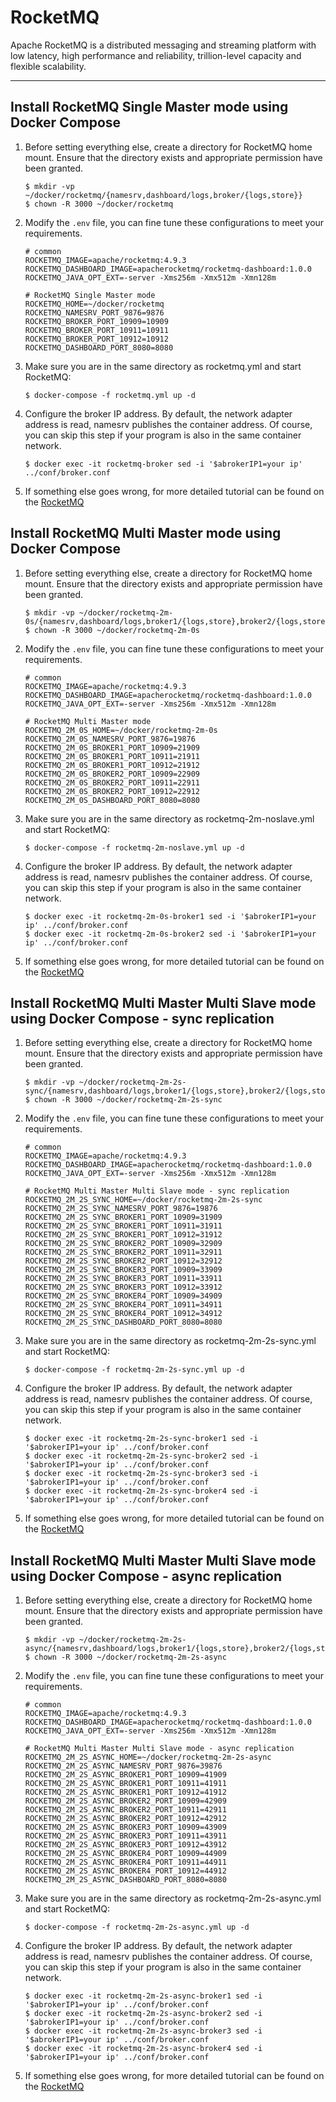 # RocketMQ

Apache RocketMQ is a distributed messaging and streaming platform with low latency, high performance and reliability,
trillion-level capacity and flexible scalability.

---

## Install RocketMQ Single Master mode using Docker Compose

1. Before setting everything else, create a directory for RocketMQ home mount. Ensure that the directory exists and
   appropriate permission have been granted.

   ```shell
   $ mkdir -vp ~/docker/rocketmq/{namesrv,dashboard/logs,broker/{logs,store}}
   $ chown -R 3000 ~/docker/rocketmq
   ```

2. Modify the `.env` file, you can fine tune these configurations to meet your requirements.

   ```properties
   # common
   ROCKETMQ_IMAGE=apache/rocketmq:4.9.3
   ROCKETMQ_DASHBOARD_IMAGE=apacherocketmq/rocketmq-dashboard:1.0.0
   ROCKETMQ_JAVA_OPT_EXT=-server -Xms256m -Xmx512m -Xmn128m
   
   # RocketMQ Single Master mode
   ROCKETMQ_HOME=~/docker/rocketmq
   ROCKETMQ_NAMESRV_PORT_9876=9876
   ROCKETMQ_BROKER_PORT_10909=10909
   ROCKETMQ_BROKER_PORT_10911=10911
   ROCKETMQ_BROKER_PORT_10912=10912
   ROCKETMQ_DASHBOARD_PORT_8080=8080
   ```

3. Make sure you are in the same directory as rocketmq.yml and start RocketMQ:

   ```shell
   $ docker-compose -f rocketmq.yml up -d
   ```

4. Configure the broker IP address. By default, the network adapter address is read, namesrv publishes the container
   address. Of course, you can skip this step if your program is also in the same container network.

   ```shell
   $ docker exec -it rocketmq-broker sed -i '$abrokerIP1=your ip' ../conf/broker.conf
   ```
   
5. If something else goes wrong, for more detailed tutorial can be found on
   the [RocketMQ](https://rocketmq.apache.org/)

## Install RocketMQ Multi Master mode using Docker Compose

1. Before setting everything else, create a directory for RocketMQ home mount. Ensure that the directory exists and
   appropriate permission have been granted.

   ```shell
   $ mkdir -vp ~/docker/rocketmq-2m-0s/{namesrv,dashboard/logs,broker1/{logs,store},broker2/{logs,store}}
   $ chown -R 3000 ~/docker/rocketmq-2m-0s
   ```

2. Modify the `.env` file, you can fine tune these configurations to meet your requirements.

   ```properties
   # common
   ROCKETMQ_IMAGE=apache/rocketmq:4.9.3
   ROCKETMQ_DASHBOARD_IMAGE=apacherocketmq/rocketmq-dashboard:1.0.0
   ROCKETMQ_JAVA_OPT_EXT=-server -Xms256m -Xmx512m -Xmn128m
   
   # RocketMQ Multi Master mode
   ROCKETMQ_2M_0S_HOME=~/docker/rocketmq-2m-0s
   ROCKETMQ_2M_0S_NAMESRV_PORT_9876=19876
   ROCKETMQ_2M_0S_BROKER1_PORT_10909=21909
   ROCKETMQ_2M_0S_BROKER1_PORT_10911=21911
   ROCKETMQ_2M_0S_BROKER1_PORT_10912=21912
   ROCKETMQ_2M_0S_BROKER2_PORT_10909=22909
   ROCKETMQ_2M_0S_BROKER2_PORT_10911=22911
   ROCKETMQ_2M_0S_BROKER2_PORT_10912=22912
   ROCKETMQ_2M_0S_DASHBOARD_PORT_8080=8080
   ```

3. Make sure you are in the same directory as rocketmq-2m-noslave.yml and start RocketMQ:

   ```shell
   $ docker-compose -f rocketmq-2m-noslave.yml up -d
   ```

4. Configure the broker IP address. By default, the network adapter address is read, namesrv publishes the container
   address. Of course, you can skip this step if your program is also in the same container network.

   ```shell
   $ docker exec -it rocketmq-2m-0s-broker1 sed -i '$abrokerIP1=your ip' ../conf/broker.conf
   $ docker exec -it rocketmq-2m-0s-broker2 sed -i '$abrokerIP1=your ip' ../conf/broker.conf
   ```

5. If something else goes wrong, for more detailed tutorial can be found on
   the [RocketMQ](https://rocketmq.apache.org/)

## Install RocketMQ Multi Master Multi Slave mode using Docker Compose - sync replication

1. Before setting everything else, create a directory for RocketMQ home mount. Ensure that the directory exists and
   appropriate permission have been granted.

   ```shell
   $ mkdir -vp ~/docker/rocketmq-2m-2s-sync/{namesrv,dashboard/logs,broker1/{logs,store},broker2/{logs,store},broker3/{logs,store},broker4/{logs,store}}
   $ chown -R 3000 ~/docker/rocketmq-2m-2s-sync
   ```

2. Modify the `.env` file, you can fine tune these configurations to meet your requirements.

   ```properties
   # common
   ROCKETMQ_IMAGE=apache/rocketmq:4.9.3
   ROCKETMQ_DASHBOARD_IMAGE=apacherocketmq/rocketmq-dashboard:1.0.0
   ROCKETMQ_JAVA_OPT_EXT=-server -Xms256m -Xmx512m -Xmn128m
   
   # RocketMQ Multi Master Multi Slave mode - sync replication
   ROCKETMQ_2M_2S_SYNC_HOME=~/docker/rocketmq-2m-2s-sync
   ROCKETMQ_2M_2S_SYNC_NAMESRV_PORT_9876=19876
   ROCKETMQ_2M_2S_SYNC_BROKER1_PORT_10909=31909
   ROCKETMQ_2M_2S_SYNC_BROKER1_PORT_10911=31911
   ROCKETMQ_2M_2S_SYNC_BROKER1_PORT_10912=31912
   ROCKETMQ_2M_2S_SYNC_BROKER2_PORT_10909=32909
   ROCKETMQ_2M_2S_SYNC_BROKER2_PORT_10911=32911
   ROCKETMQ_2M_2S_SYNC_BROKER2_PORT_10912=32912
   ROCKETMQ_2M_2S_SYNC_BROKER3_PORT_10909=33909
   ROCKETMQ_2M_2S_SYNC_BROKER3_PORT_10911=33911
   ROCKETMQ_2M_2S_SYNC_BROKER3_PORT_10912=33912
   ROCKETMQ_2M_2S_SYNC_BROKER4_PORT_10909=34909
   ROCKETMQ_2M_2S_SYNC_BROKER4_PORT_10911=34911
   ROCKETMQ_2M_2S_SYNC_BROKER4_PORT_10912=34912
   ROCKETMQ_2M_2S_SYNC_DASHBOARD_PORT_8080=8080
   ```

3. Make sure you are in the same directory as rocketmq-2m-2s-sync.yml and start RocketMQ:

   ```shell
   $ docker-compose -f rocketmq-2m-2s-sync.yml up -d
   ```

4. Configure the broker IP address. By default, the network adapter address is read, namesrv publishes the container
   address. Of course, you can skip this step if your program is also in the same container network.

   ```shell
   $ docker exec -it rocketmq-2m-2s-sync-broker1 sed -i '$abrokerIP1=your ip' ../conf/broker.conf
   $ docker exec -it rocketmq-2m-2s-sync-broker2 sed -i '$abrokerIP1=your ip' ../conf/broker.conf
   $ docker exec -it rocketmq-2m-2s-sync-broker3 sed -i '$abrokerIP1=your ip' ../conf/broker.conf
   $ docker exec -it rocketmq-2m-2s-sync-broker4 sed -i '$abrokerIP1=your ip' ../conf/broker.conf
   ```
   
5. If something else goes wrong, for more detailed tutorial can be found on
   the [RocketMQ](https://rocketmq.apache.org/)

## Install RocketMQ Multi Master Multi Slave mode using Docker Compose - async replication

1. Before setting everything else, create a directory for RocketMQ home mount. Ensure that the directory exists and
   appropriate permission have been granted.

   ```shell
   $ mkdir -vp ~/docker/rocketmq-2m-2s-async/{namesrv,dashboard/logs,broker1/{logs,store},broker2/{logs,store},broker3/{logs,store},broker4/{logs,store}}
   $ chown -R 3000 ~/docker/rocketmq-2m-2s-async
   ```

2. Modify the `.env` file, you can fine tune these configurations to meet your requirements.

   ```properties
   # common
   ROCKETMQ_IMAGE=apache/rocketmq:4.9.3
   ROCKETMQ_DASHBOARD_IMAGE=apacherocketmq/rocketmq-dashboard:1.0.0
   ROCKETMQ_JAVA_OPT_EXT=-server -Xms256m -Xmx512m -Xmn128m
   
   # RocketMQ Multi Master Multi Slave mode - async replication
   ROCKETMQ_2M_2S_ASYNC_HOME=~/docker/rocketmq-2m-2s-async
   ROCKETMQ_2M_2S_ASYNC_NAMESRV_PORT_9876=39876
   ROCKETMQ_2M_2S_ASYNC_BROKER1_PORT_10909=41909
   ROCKETMQ_2M_2S_ASYNC_BROKER1_PORT_10911=41911
   ROCKETMQ_2M_2S_ASYNC_BROKER1_PORT_10912=41912
   ROCKETMQ_2M_2S_ASYNC_BROKER2_PORT_10909=42909
   ROCKETMQ_2M_2S_ASYNC_BROKER2_PORT_10911=42911
   ROCKETMQ_2M_2S_ASYNC_BROKER2_PORT_10912=42912
   ROCKETMQ_2M_2S_ASYNC_BROKER3_PORT_10909=43909
   ROCKETMQ_2M_2S_ASYNC_BROKER3_PORT_10911=43911
   ROCKETMQ_2M_2S_ASYNC_BROKER3_PORT_10912=43912
   ROCKETMQ_2M_2S_ASYNC_BROKER4_PORT_10909=44909
   ROCKETMQ_2M_2S_ASYNC_BROKER4_PORT_10911=44911
   ROCKETMQ_2M_2S_ASYNC_BROKER4_PORT_10912=44912
   ROCKETMQ_2M_2S_ASYNC_DASHBOARD_PORT_8080=8080
   ```

3. Make sure you are in the same directory as rocketmq-2m-2s-async.yml and start RocketMQ:

   ```shell
   $ docker-compose -f rocketmq-2m-2s-async.yml up -d
   ```

4. Configure the broker IP address. By default, the network adapter address is read, namesrv publishes the container
   address. Of course, you can skip this step if your program is also in the same container network.

   ```shell
   $ docker exec -it rocketmq-2m-2s-async-broker1 sed -i '$abrokerIP1=your ip' ../conf/broker.conf
   $ docker exec -it rocketmq-2m-2s-async-broker2 sed -i '$abrokerIP1=your ip' ../conf/broker.conf
   $ docker exec -it rocketmq-2m-2s-async-broker3 sed -i '$abrokerIP1=your ip' ../conf/broker.conf
   $ docker exec -it rocketmq-2m-2s-async-broker4 sed -i '$abrokerIP1=your ip' ../conf/broker.conf
   ```
   
5. If something else goes wrong, for more detailed tutorial can be found on
   the [RocketMQ](https://rocketmq.apache.org/)
